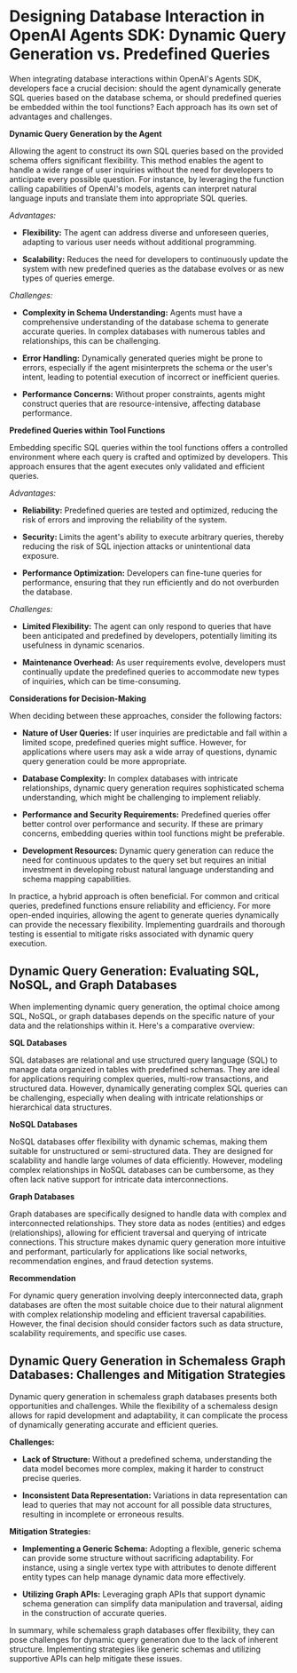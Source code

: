 # Designing Database Interaction in OpenAI Agents SDK: Dynamic Query Generation vs. Predefined Queries

When integrating database interactions within OpenAI's Agents SDK, developers face a crucial decision: should the agent dynamically generate SQL queries based on the database schema, or should predefined queries be embedded within the tool functions? Each approach has its own set of advantages and challenges.

**Dynamic Query Generation by the Agent**

Allowing the agent to construct its own SQL queries based on the provided schema offers significant flexibility. This method enables the agent to handle a wide range of user inquiries without the need for developers to anticipate every possible question. For instance, by leveraging the function calling capabilities of OpenAI's models, agents can interpret natural language inputs and translate them into appropriate SQL queries.

*Advantages:*

- **Flexibility:** The agent can address diverse and unforeseen queries, adapting to various user needs without additional programming.

- **Scalability:** Reduces the need for developers to continuously update the system with new predefined queries as the database evolves or as new types of queries emerge.

*Challenges:*

- **Complexity in Schema Understanding:** Agents must have a comprehensive understanding of the database schema to generate accurate queries. In complex databases with numerous tables and relationships, this can be challenging.

- **Error Handling:** Dynamically generated queries might be prone to errors, especially if the agent misinterprets the schema or the user's intent, leading to potential execution of incorrect or inefficient queries.

- **Performance Concerns:** Without proper constraints, agents might construct queries that are resource-intensive, affecting database performance.

**Predefined Queries within Tool Functions**

Embedding specific SQL queries within the tool functions offers a controlled environment where each query is crafted and optimized by developers. This approach ensures that the agent executes only validated and efficient queries.

*Advantages:*

- **Reliability:** Predefined queries are tested and optimized, reducing the risk of errors and improving the reliability of the system.

- **Security:** Limits the agent's ability to execute arbitrary queries, thereby reducing the risk of SQL injection attacks or unintentional data exposure.

- **Performance Optimization:** Developers can fine-tune queries for performance, ensuring that they run efficiently and do not overburden the database.

*Challenges:*

- **Limited Flexibility:** The agent can only respond to queries that have been anticipated and predefined by developers, potentially limiting its usefulness in dynamic scenarios.

- **Maintenance Overhead:** As user requirements evolve, developers must continually update the predefined queries to accommodate new types of inquiries, which can be time-consuming.

**Considerations for Decision-Making**

When deciding between these approaches, consider the following factors:

- **Nature of User Queries:** If user inquiries are predictable and fall within a limited scope, predefined queries might suffice. However, for applications where users may ask a wide array of questions, dynamic query generation could be more appropriate.

- **Database Complexity:** In complex databases with intricate relationships, dynamic query generation requires sophisticated schema understanding, which might be challenging to implement reliably.

- **Performance and Security Requirements:** Predefined queries offer better control over performance and security. If these are primary concerns, embedding queries within tool functions might be preferable.

- **Development Resources:** Dynamic query generation can reduce the need for continuous updates to the query set but requires an initial investment in developing robust natural language understanding and schema mapping capabilities.

In practice, a hybrid approach is often beneficial. For common and critical queries, predefined functions ensure reliability and efficiency. For more open-ended inquiries, allowing the agent to generate queries dynamically can provide the necessary flexibility. Implementing guardrails and thorough testing is essential to mitigate risks associated with dynamic query execution. 

## Dynamic Query Generation: Evaluating SQL, NoSQL, and Graph Databases

When implementing dynamic query generation, the optimal choice among SQL, NoSQL, or graph databases depends on the specific nature of your data and the relationships within it. Here's a comparative overview:

**SQL Databases**

SQL databases are relational and use structured query language (SQL) to manage data organized in tables with predefined schemas. They are ideal for applications requiring complex queries, multi-row transactions, and structured data. However, dynamically generating complex SQL queries can be challenging, especially when dealing with intricate relationships or hierarchical data structures.

**NoSQL Databases**

NoSQL databases offer flexibility with dynamic schemas, making them suitable for unstructured or semi-structured data. They are designed for scalability and handle large volumes of data efficiently. However, modeling complex relationships in NoSQL databases can be cumbersome, as they often lack native support for intricate data interconnections. 

**Graph Databases**

Graph databases are specifically designed to handle data with complex and interconnected relationships. They store data as nodes (entities) and edges (relationships), allowing for efficient traversal and querying of intricate connections. This structure makes dynamic query generation more intuitive and performant, particularly for applications like social networks, recommendation engines, and fraud detection systems.

**Recommendation**

For dynamic query generation involving deeply interconnected data, graph databases are often the most suitable choice due to their natural alignment with complex relationship modeling and efficient traversal capabilities. However, the final decision should consider factors such as data structure, scalability requirements, and specific use cases.

## Dynamic Query Generation in Schemaless Graph Databases: Challenges and Mitigation Strategies

Dynamic query generation in schemaless graph databases presents both opportunities and challenges. While the flexibility of a schemaless design allows for rapid development and adaptability, it can complicate the process of dynamically generating accurate and efficient queries.

**Challenges:**

- **Lack of Structure:** Without a predefined schema, understanding the data model becomes more complex, making it harder to construct precise queries.

- **Inconsistent Data Representation:** Variations in data representation can lead to queries that may not account for all possible data structures, resulting in incomplete or erroneous results.

**Mitigation Strategies:**

- **Implementing a Generic Schema:** Adopting a flexible, generic schema can provide some structure without sacrificing adaptability. For instance, using a single vertex type with attributes to denote different entity types can help manage dynamic data more effectively.

- **Utilizing Graph APIs:** Leveraging graph APIs that support dynamic schema generation can simplify data manipulation and traversal, aiding in the construction of accurate queries. 

In summary, while schemaless graph databases offer flexibility, they can pose challenges for dynamic query generation due to the lack of inherent structure. Implementing strategies like generic schemas and utilizing supportive APIs can help mitigate these issues.